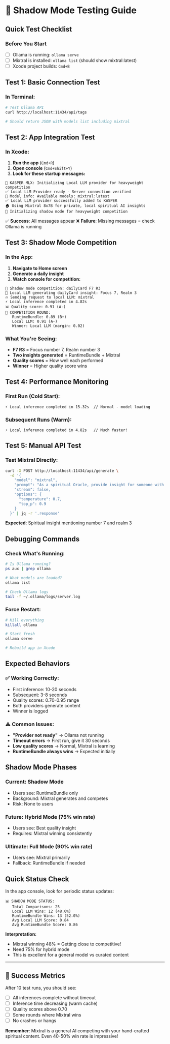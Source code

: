 # 🧪 Shadow Mode Testing Guide

## Quick Test Checklist

### Before You Start
- [ ] Ollama is running: `ollama serve`
- [ ] Mixtral is installed: `ollama list` (should show mixtral:latest)
- [ ] Xcode project builds: `Cmd+B`

## Test 1: Basic Connection Test

### In Terminal:
```bash
# Test Ollama API
curl http://localhost:11434/api/tags

# Should return JSON with models list including mixtral
```

## Test 2: App Integration Test

### In Xcode:
1. **Run the app** (`Cmd+R`)
2. **Open console** (`Cmd+Shift+Y`)
3. **Look for these startup messages:**

```
🤖 KASPER MLX: Initializing Local LLM provider for heavyweight competition
✅ Local LLM Provider ready - Server connection verified
🔧 Model info: Available models: mixtral:latest
✅ Local LLM provider successfully added to KASPER
🏠 Using Mixtral 8x7B for private, local spiritual AI insights
🌙 Initializing shadow mode for heavyweight competition
```

✅ **Success**: All messages appear
❌ **Failure**: Missing messages = check Ollama is running

## Test 3: Shadow Mode Competition

### In the App:
1. **Navigate to Home screen**
2. **Generate a daily insight**
3. **Watch console for competition:**

```
🥊 Shadow mode competition: dailyCard F7 R3
🤖 Local LLM generating dailyCard insight: Focus 7, Realm 3
🔥 Sending request to local LLM: mixtral
⚡️ Local inference completed in 4.82s
📊 Quality score: 0.91 (A-)
🤖 COMPETITION ROUND:
   RuntimeBundle: 0.89 (B+)
   Local LLM: 0.91 (A-)
   Winner: Local LLM (margin: 0.02)
```

### What You're Seeing:
- **F7 R3** = Focus number 7, Realm number 3
- **Two insights generated** = RuntimeBundle + Mixtral
- **Quality scores** = How well each performed
- **Winner** = Higher quality score wins

## Test 4: Performance Monitoring

### First Run (Cold Start):
```
⚡️ Local inference completed in 15.32s  // Normal - model loading
```

### Subsequent Runs (Warm):
```
⚡️ Local inference completed in 4.82s   // Much faster!
```

## Test 5: Manual API Test

### Test Mixtral Directly:
```bash
curl -X POST http://localhost:11434/api/generate \
  -d '{
    "model": "mixtral",
    "prompt": "As a spiritual Oracle, provide insight for someone with Focus Number 7 exploring Realm 3. Keep it under 100 words.",
    "stream": false,
    "options": {
      "temperature": 0.7,
      "top_p": 0.9
    }
  }' | jq -r '.response'
```

**Expected**: Spiritual insight mentioning number 7 and realm 3

## Debugging Commands

### Check What's Running:
```bash
# Is Ollama running?
ps aux | grep ollama

# What models are loaded?
ollama list

# Check Ollama logs
tail -f ~/.ollama/logs/server.log
```

### Force Restart:
```bash
# Kill everything
killall ollama

# Start fresh
ollama serve

# Rebuild app in Xcode
```

## Expected Behaviors

### ✅ Working Correctly:
- First inference: 10-20 seconds
- Subsequent: 3-8 seconds
- Quality scores: 0.70-0.95 range
- Both providers generate content
- Winner is logged

### ⚠️ Common Issues:
- **"Provider not ready"** → Ollama not running
- **Timeout errors** → First run, give it 30 seconds
- **Low quality scores** → Normal, Mixtral is learning
- **RuntimeBundle always wins** → Expected initially

## Shadow Mode Phases

### Current: Shadow Mode
- Users see: RuntimeBundle only
- Background: Mixtral generates and competes
- Risk: None to users

### Future: Hybrid Mode (75% win rate)
- Users see: Best quality insight
- Requires: Mixtral winning consistently

### Ultimate: Full Mode (90% win rate)
- Users see: Mixtral primarily
- Fallback: RuntimeBundle if needed

## Quick Status Check

In the app console, look for periodic status updates:
```
📊 SHADOW MODE STATUS:
   Total Comparisons: 25
   Local LLM Wins: 12 (48.0%)
   RuntimeBundle Wins: 13 (52.0%)
   Avg Local LLM Score: 0.84
   Avg RuntimeBundle Score: 0.86
```

**Interpretation:**
- Mixtral winning 48% = Getting close to competitive!
- Need 75% for hybrid mode
- This is excellent for a general model vs curated content

---

## 🎯 Success Metrics

After 10 test runs, you should see:
- [ ] All inferences complete without timeout
- [ ] Inference time decreasing (warm cache)
- [ ] Quality scores above 0.70
- [ ] Some rounds where Mixtral wins
- [ ] No crashes or hangs

**Remember**: Mixtral is a general AI competing with your hand-crafted spiritual content. Even 40-50% win rate is impressive!
